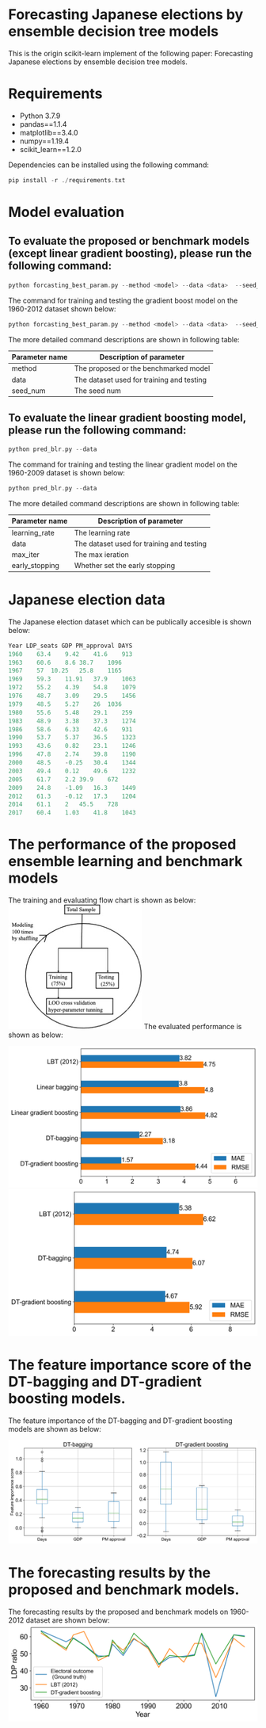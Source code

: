 # Forecasting Japanese elections by ensemble decision tree models
This is the origin scikit-learn implement of the following paper: Forecasting Japanese elections by ensemble decision tree models.

# Requirements
- Python 3.7.9
- pandas==1.1.4
- matplotlib==3.4.0
- numpy==1.19.4
- scikit_learn==1.2.0

Dependencies can be installed using the following command:
```c
pip install -r ./requirements.txt
```

# Model evaluation
## To evaluate the proposed or benchmark models (except linear gradient boosting), please run the following command:
```c
python forcasting_best_param.py --method <model> --data <data>  --seed_num <seed num>
```
The command for training and testing the gradient boost model on the 1960-2012 dataset shown below:
```c
python forcasting_best_param.py --method <model> --data <data>  --seed_num <seed num>
```
The more detailed command descriptions are shown in following table:

|  Parameter name  | Description of parameter                  |
| ---- |-------------------------------------------|
|  method  | The proposed or the benchmarked model     |
|  data  | The dataset used for training and testing |
|  seed_num  | The seed num                              |

## To evaluate the linear gradient boosting model, please run the following command:
```c
python pred_blr.py --data
```
The command for training and testing the linear gradient model on the 1960-2009 dataset is shown below:
```c
python pred_blr.py --data
```
The more detailed command descriptions are shown in following table:

|  Parameter name  | Description of parameter                  |
| ---- |-------------------------------------------|
|  learning_rate  | The learning rate                         |
|  data  | The dataset used for training and testing |
|  max_iter  | The max ieration                          |
|  early_stopping  | Whether set the early stopping            |

# Japanese election data
The Japanese election dataset which can be publically accesible is shown below:
```python
Year LDP_seats GDP PM_approval DAYS
1960	63.4	9.42	41.6	913
1963	60.6	8.6	38.7	1096
1967	57	10.25	25.8	1165
1969	59.3	11.91	37.9	1063
1972	55.2	4.39	54.8	1079
1976	48.7	3.09	29.5	1456
1979	48.5	5.27	26	1036
1980	55.6	5.48	29.1	259
1983	48.9	3.38	37.3	1274
1986	58.6	6.33	42.6	931
1990	53.7	5.37	36.5	1323
1993	43.6	0.82	23.1	1246
1996	47.8	2.74	39.8	1190
2000	48.5	-0.25	30.4	1344
2003	49.4	0.12	49.6	1232
2005	61.7	2.2	39.9	672
2009	24.8	-1.09	16.3	1449
2012	61.3	-0.12	17.3	1204
2014	61.1	2	45.5	728
2017	60.4	1.03	41.8	1043
```

# The performance of the proposed ensemble learning and benchmark models 
The training and evaluating flow chart is shown as below:
![](result/flowchart.jpg)
The evaluated performance is shown as below:

![](result/bar_el_dt_a.png)
![](result/bar_el_lr.png)

# The feature importance score of the DT-bagging and DT-gradient boosting models.
The feature importance of the DT-bagging and DT-gradient boosting models are shown as below:

![](result/feature_importance.png)

# The forecasting results by the proposed and benchmark models.
The forecasting results by the proposed and benchmark models on 1960-2012 dataset are shown below:
![](result/gd_pred.png)


 
